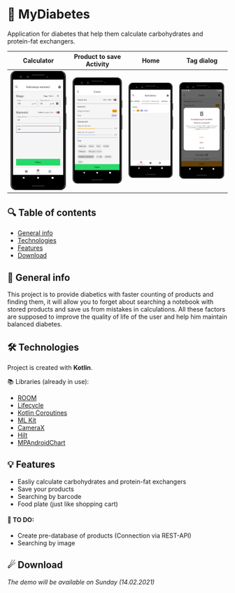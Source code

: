 # 💙 MyDiabetes
Application for diabetes that help them calculate carbohydrates and protein-fat exchangers.

Calculator                 |  Product to save Activity | Home                      |  Tag dialog               |     
:-------------------------:|:-------------------------:|:-------------------------:|:-------------------------:|
![](assets/1.png)          |         ![](assets/2.png) |         ![](assets/3.png) | ![](assets/4.png)         |

## 🔍 Table of contents
* [General info](#-general-info)
* [Technologies](#-technologies)
* [Features](#-features)
* [Download](#-download)

## 📝 General info
This project is to provide diabetics with faster counting of products and finding them, it will allow you to forget about searching a notebook with stored products and save us from mistakes in calculations. All these factors are supposed to improve the quality of life of the user and help him maintain balanced diabetes.
	
## 🛠 Technologies
Project is created with **Kotlin**.

📚 Libraries (already in use):
* [ROOM](https://developer.android.com/jetpack/androidx/releases/room)
* [Lifecycle](https://developer.android.com/jetpack/androidx/releases/lifecycle)
* [Kotlin Coroutines](https://kotlinlang.org/docs/reference/coroutines-overview.html)
* [ML Kit](https://developers.google.com/ml-kit)
* [CameraX](https://developer.android.com/training/camerax)
* [Hilt](https://developer.android.com/training/dependency-injection/hilt-android)
* [MPAndroidChart](https://github.com/PhilJay/MPAndroidChart)

## 💡 Features
* Easliy calculate carbohydrates and protein-fat exchangers
* Save your products
* Searching by barcode
* Food plate (just like shopping cart)

#### 🎯 TO DO:
* Create pre-database of products (Connection via REST-API)
* Searching by image

## ☄ Download
*The demo will be available on Sunday (14.02.2021)*

